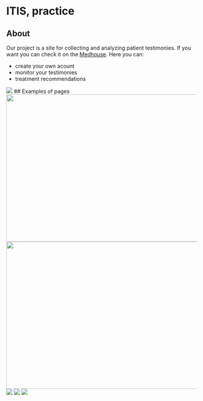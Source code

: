 # ITIS, practice
## About
Our project is a site for collecting and analyzing patient testimonies. If you want you can check it on the [Medhouse](http://medhouse.pythonanywhere.com).
Here you can:
 - create your own acount
 - monitor your testimonies
 - treatment recommendations
<img src="https://github.com/chackydude/med-project/raw/master/images/main.png">
## Examples of pages
<img src="https://github.com/chackydude/med-project/raw/master/images/login.png" width="690px" height="390px">  <img src="https://github.com/chackydude/med-project/raw/master/images/logup.png" width="690px" height="390px">
<img src="https://github.com/chackydude/med-project/raw/master/images/cab.png">
<img src="https://github.com/chackydude/med-project/raw/master/images/graphs.png">
<img src="https://github.com/chackydude/med-project/raw/master/images/analys.png">
